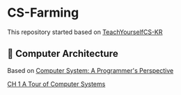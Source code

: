 # CS-Farming

This repository started based on [TeachYourselfCS-KR](https://github.com/minnsane/TeachYourselfCS-KR?tab=readme-ov-file#%EC%BB%B4%ED%93%A8%ED%84%B0%EA%B5%AC%EC%A1%B0)

## 🌿️ Computer Architecture

Based on [Computer System: A Programmer's Perspective](http://csapp.cs.cmu.edu/3e/home.html)

[CH 1 A Tour of Computer Systems](https://github.com/devkade/CS-Farming/blob/main/Computer_Architecture/CA_1_A_Tour_of_Computer_Systems.md)
